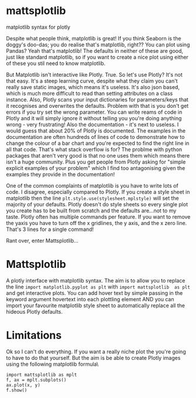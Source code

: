 # mattsplotlib
matplotlib syntax for plotly

Despite what people think, matplotlib is great! If you think Seaborn is the doggy's doo-das; you do realise that's matplotlib, right?? 
You can plot using Pandas? Yeah that's matplotlib! The defaults in neither of these are good, just like standard matplotlib, 
so if you want to create a nice plot using either of these you stil need to know matplotlib. 

But Matplotlib isn't interactive like Plotly. True. So let's use Plotly? It's not that easy. It's a steep learning curve, despite what they 
claim you can't really save static images, which means it's useless. It's also json based, which is much more difficult to read than setting 
attributes on a class instance. Also, Plotly scans your input dictionaries for parameters/keys that it recognises and overwrites the defaults. 
Problem with that is you don't get errors if you try set the wrong parameter. You can write reams of code in Plotly and it will simply ignore it 
without telling you you're doing anything wrong - very frustrating! Also the documentation - it's next to useless. I would guess that about 20% of 
Plotly is documented. The examples in the documentation are often hundreds of lines of code to demonstrate how to change the colour of a bar chart
and you're expected to find the right line in all that code. That's what stack overflow is for? The problme with python packages that aren't very 
good is that no one uses them which means there isn't a huge community. Plus you get people from Plotly asking for "simple explicit examples of your
problem" which I find too antagonising given the examples they provide in the documentation!

One of the common complaints of matplotlib is you have to write lots of code. I disagree, especially compared to Plotly. If you create a style sheet
in matplotlib then the line `plt.style.use(stylesheet.mplstyle)` will set the majority of your defaults. Plotly doesn't do style sheets so every 
single plot you create has to be built from scratch and the defaults are...not to my taste. Plotly often has multiple commands per feature. If you 
want to remove the yaxis you have to turn off the x gridlines, the y axis, and the x zero line. That's 3 lines for a single command! 

Rant over, enter Mattsplotlib...

# Mattsplotlib

A plotly interface with matplotlib syntax. The aim is to allow you to replace the line `import matplotlib.pyplot as plt` with `import mattsplotlib 
as plt` and get interactive plots. You can add hover text by simple passing in the keyword argument hovertext into each plottling element AND
you can import your favourite matplotlib style sheet to automatically replace all the hideous Plotly defaults.

# Limitations

Ok so I can't do everything. If you want a really niche plot the you're going to have to do that yourself. But the aim is be able to create 
Plotly images using the following matplotlib formula\\
```
import mattsplotlib as mplt
f, ax = mplt.subplots()
ax.plot(x, y)
f.show()
```

